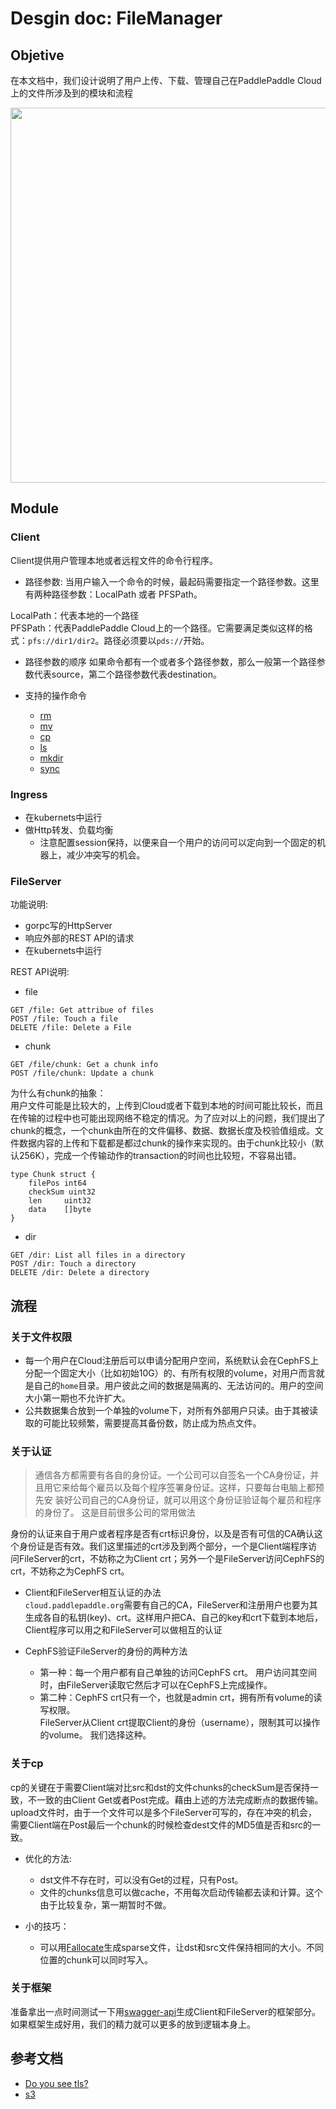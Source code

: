 # Desgin doc: FileManager
## Objetive
在本文档中，我们设计说明了用户上传、下载、管理自己在PaddlePaddle Cloud上的文件所涉及到的模块和流程

<image src=./src/filemanager.png width=600>

## Module
### Client
Client提供用户管理本地或者远程文件的命令行程序。

- 路径参数:
当用户输入一个命令的时候，最起码需要指定一个路径参数。这里有两种路径参数：LocalPath 或者 PFSPath。

LocalPath：代表本地的一个路径  
PFSPath：代表PaddlePaddle Cloud上的一个路径。它需要满足类似这样的格式：`pfs://dir1/dir2`。路径必须要以`pds://`开始。

- 路径参数的顺序
如果命令都有一个或者多个路径参数，那么一般第一个路径参数代表source，第二个路径参数代表destination。

- 支持的操作命令
	- [rm](cmd_rm.md)
	- [mv](cmd_mv.md)
	- [cp](cmd_cp.md)
	- [ls](cmd_ls.md)
	- [mkdir](cmd_mkdir.md)
	- [sync](cmd_sync.md)


### Ingress
- 在kubernets中运行
- 做Http转发、负载均衡
	- 注意配置session保持，以便来自一个用户的访问可以定向到一个固定的机器上，减少冲突写的机会。


### FileServer
功能说明:  
- gorpc写的HttpServer  
- 响应外部的REST API的请求  
- 在kubernets中运行  

REST API说明:

- file

```
GET /file: Get attribue of files
POST /file: Touch a file 
DELETE /file: Delete a File
```

- chunk
 
```
GET /file/chunk: Get a chunk info 
POST /file/chunk: Update a chunk
```
为什么有chunk的抽象：  
用户文件可能是比较大的，上传到Cloud或者下载到本地的时间可能比较长，而且在传输的过程中也可能出现网络不稳定的情况。为了应对以上的问题，我们提出了chunk的概念，一个chunk由所在的文件偏移、数据、数据长度及校验值组成。文件数据内容的上传和下载都是都过chunk的操作来实现的。由于chunk比较小（默认256K），完成一个传输动作的transaction的时间也比较短，不容易出错。

```
type Chunk struct {
	filePos int64
	checkSum uint32
	len     uint32
	data    []byte
}
```  

- dir

```
GET /dir: List all files in a directory
POST /dir: Touch a directory
DELETE /dir: Delete a directory
```


## 流程
### 关于文件权限
- 每一个用户在Cloud注册后可以申请分配用户空间，系统默认会在CephFS上分配一个固定大小（比如初始10G）的、有所有权限的volume，对用户而言就是自己的`home`目录。用户彼此之间的数据是隔离的、无法访问的。用户的空间大小第一期也不允许扩大。
- 公共数据集合放到一个单独的volume下，对所有外部用户只读。由于其被读取的可能比较频繁，需要提高其备份数，防止成为热点文件。

### 关于认证
> 通信各方都需要有各自的身份证。一个公司可以自签名一个CA身份证，并 且用它来给每个雇员以及每个程序签署身份证。这样，只要每台电脑上都预先安 装好公司自己的CA身份证，就可以用这个身份证验证每个雇员和程序的身份了。 这是目前很多公司的常用做法  

身份的认证来自于用户或者程序是否有crt标识身份，以及是否有可信的CA确认这个身份证是否有效。我们这里描述的crt涉及到两个部分，一个是Client端程序访问FileServer的crt，不妨称之为Client crt；另外一个是FileServer访问CephFS的crt，不妨称之为CephFS crt。

- Client和FileServer相互认证的办法   
`cloud.paddlepaddle.org`需要有自己的CA，FileServer和注册用户也要为其生成各自的私钥(key)、crt。这样用户把CA、自己的key和crt下载到本地后，Client程序可以用之和FileServer可以做相互的认证

- CephFS验证FileServer的身份的两种方法
	- 第一种：每一个用户都有自己单独的访问CephFS crt。
	用户访问其空间时，由FileServer读取它然后才可以在CephFS上完成操作。
	- 第二种：CephFS crt只有一个，也就是admin crt，拥有所有volume的读写权限。  
	FileServer从Client crt提取Client的身份（username），限制其可以操作的volume。 我们选择这种。

### 关于cp
cp的关键在于需要Client端对比src和dst的文件chunks的checkSum是否保持一致，不一致的由Client Get或者Post完成。藉由上述的方法完成断点的数据传输。 upload文件时，由于一个文件可以是多个FileServer可写的，存在冲突的机会，需要Client端在Post最后一个chunk的时候检查dest文件的MD5值是否和src的一致。

- 优化的方法:  

	- dst文件不存在时，可以没有Get的过程，只有Post。
	- 文件的chunks信息可以做cache，不用每次启动传输都去读和计算。这个由于比较复杂，第一期暂时不做。

- 小的技巧：

	- 可以用[Fallocate](https://golang.org/pkg/syscall/#Fallocate)生成sparse文件，让dst和src文件保持相同的大小。不同位置的chunk可以同时写入。

### 关于框架
准备拿出一点时间测试一下用[swagger-api](https://github.com/swagger-api/swagger-codegen)生成Client和FileServer的框架部分。如果框架生成好用，我们的精力就可以更多的放到逻辑本身上。

## 参考文档
- [Do you see tls?](https://github.com/k8sp/tls/blob/master/README.md)
- [s3](http://docs.aws.amazon.com/cli/latest/reference/s3/)
